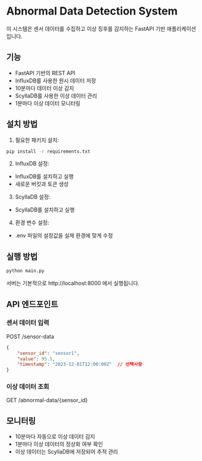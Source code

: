 # Abnormal Data Detection System

이 시스템은 센서 데이터를 수집하고 이상 징후를 감지하는 FastAPI 기반 애플리케이션입니다.

## 기능

- FastAPI 기반의 REST API
- InfluxDB를 사용한 원시 데이터 저장
- 10분마다 데이터 이상 감지
- ScyllaDB를 사용한 이상 데이터 관리
- 1분마다 이상 데이터 모니터링

## 설치 방법

1. 필요한 패키지 설치:
```bash
pip install -r requirements.txt
```

2. InfluxDB 설정:
- InfluxDB를 설치하고 실행
- 새로운 버킷과 토큰 생성

3. ScyllaDB 설정:
- ScyllaDB를 설치하고 실행

4. 환경 변수 설정:
- .env 파일의 설정값을 실제 환경에 맞게 수정

## 실행 방법

```bash
python main.py
```

서버는 기본적으로 http://localhost:8000 에서 실행됩니다.

## API 엔드포인트

### 센서 데이터 입력
POST /sensor-data
```json
{
    "sensor_id": "sensor1",
    "value": 95.5,
    "timestamp": "2023-12-01T12:00:00Z"  // 선택사항
}
```

### 이상 데이터 조회
GET /abnormal-data/{sensor_id}

## 모니터링

- 10분마다 자동으로 이상 데이터 감지
- 1분마다 이상 데이터의 정상화 여부 확인
- 이상 데이터는 ScyllaDB에 저장되어 추적 관리
